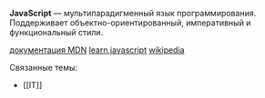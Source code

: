 **JavaScript** — мультипарадигменный язык программирования. Поддерживает объектно-ориентированный, императивный и функциональный стили.

[документация MDN](https://developer.mozilla.org/ru/docs/Web/JavaScript)
[learn.javascript](https://learn.javascript.ru/)
[wikipedia](https://ru.wikipedia.org/wiki/JavaScript)

Связанные темы:
- [[IT]]